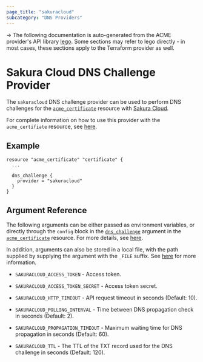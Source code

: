 ```yaml
---
page_title: "sakuracloud"
subcategory: "DNS Providers"
---
```


-> The following documentation is auto-generated from the ACME
provider's API library [lego](https://go-acme.github.io/lego/).  Some
sections may refer to lego directly - in most cases, these sections
apply to the Terraform provider as well.

# Sakura Cloud DNS Challenge Provider

The `sakuracloud` DNS challenge provider can be used to perform DNS challenges for
the [`acme_certificate`][resource-acme-certificate] resource with
[Sakura Cloud](https://cloud.sakura.ad.jp/).

[resource-acme-certificate]: ../resources/certificate.md

For complete information on how to use this provider with the `acme_certifiate`
resource, see [here][resource-acme-certificate-dns-challenges].

[resource-acme-certificate-dns-challenges]: ../resources/certificate.md#using-dns-challenges

## Example

```hcl
resource "acme_certificate" "certificate" {
  ...

  dns_challenge {
    provider = "sakuracloud"
  }
}
```
## Argument Reference

The following arguments can be either passed as environment variables, or
directly through the `config` block in the
[`dns_challenge`][resource-acme-certificate-dns-challenge-arg] argument in the
[`acme_certificate`][resource-acme-certificate] resource. For more details, see
[here][resource-acme-certificate-dns-challenges].

[resource-acme-certificate-dns-challenge-arg]: ../resources/certificate.md#dns_challenge

In addition, arguments can also be stored in a local file, with the path
supplied by supplying the argument with the `_FILE` suffix. See
[here][acme-certificate-file-arg-example] for more information.

[acme-certificate-file-arg-example]: ../resources/certificate.md#using-variable-files-for-provider-arguments

* `SAKURACLOUD_ACCESS_TOKEN` - Access token.
* `SAKURACLOUD_ACCESS_TOKEN_SECRET` - Access token secret.

* `SAKURACLOUD_HTTP_TIMEOUT` - API request timeout in seconds (Default: 10).
* `SAKURACLOUD_POLLING_INTERVAL` - Time between DNS propagation check in seconds (Default: 2).
* `SAKURACLOUD_PROPAGATION_TIMEOUT` - Maximum waiting time for DNS propagation in seconds (Default: 60).
* `SAKURACLOUD_TTL` - The TTL of the TXT record used for the DNS challenge in seconds (Default: 120).


